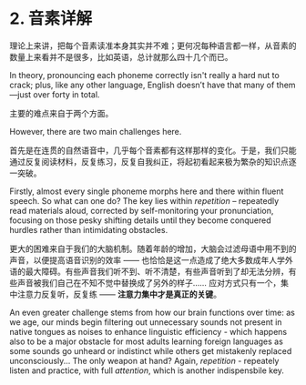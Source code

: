 # 2. 音素详解

理论上来讲，把每个音素读准本身其实并不难；更何况每种语言都一样，从音素的数量上来看并不是很多，比如英语，总计就那么四十几个而已。

In theory, pronouncing each phoneme correctly isn't really a hard nut to crack; plus, like any other language, English doesn’t have that many of them—just over forty in total.

主要的难点来自于两个方面。

However, there are two main challenges here.

首先是在连贯的自然语音中，几乎每个音素都有这样那样的变化。于是，我们只能通过反复阅读材料，反复练习，反复自我纠正，将起初看起来极为繁杂的知识点逐一突破。

Firstly, almost every single phoneme morphs here and there within fluent speech. So what can one do? The key lies within *repetition* – repeatedly read materials aloud, corrected by self-monitoring your pronunciation, focusing on those pesky shifting details until they become conquered hurdles rather than intimidating obstacles.

更大的困难来自于我们的大脑机制。随着年龄的增加，大脑会过滤母语中用不到的声音，以便提高语音识别的效率 —— 也恰恰是这一点造成了绝大多数成年人学外语的最大障碍。有些声音我们听不到、听不清楚，有些声音听到了却无法分辨，有些声音被我们自己在不知不觉中替换成了另外的样子…… 应对方式只有一个，集中注意力反复听，反复练 —— **注意力集中才是真正的关键**。

An even greater challenge stems from how our brain functions over time: as we age, our minds begin filtering out unnecessary sounds not present in native tongues as noises to enhance linguistic efficiency - which happens also to be a major obstacle for most adults learning foreign languages as some sounds go unheard or indistinct while others get mistakenly replaced unconsciously... The only weapon at hand? Again, *repetition* - repeately listen and practice, with full *attention*, which is another indispensbile key.